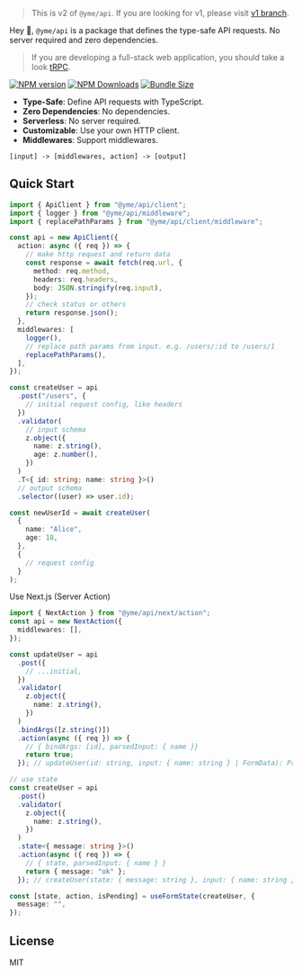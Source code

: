> This is v2 of `@yme/api`. If you are looking for v1, please visit [v1 branch](https://github.com/minosss/api/tree/v1).

Hey 👋, `@yme/api` is a package that defines the type-safe API requests. No server required and zero dependencies.

> If you are developing a full-stack web application, you should take a look [tRPC](https://trpc.io/).

[![NPM version](https://img.shields.io/npm/v/@yme/api)](https://www.npmjs.com/package/@yme/api)
[![NPM Downloads](https://img.shields.io/npm/dm/@yme/api)](https://www.npmjs.com/package/@yme/api)
[![Bundle Size](https://badgen.net/bundlephobia/minzip/@yme/api)](https://www.npmjs.com/package/@yme/api)

- **Type-Safe**: Define API requests with TypeScript.
- **Zero Dependencies**: No dependencies.
- **Serverless**: No server required.
- **Customizable**: Use your own HTTP client.
- **Middlewares**: Support middlewares.

```
[input] -> [middlewares, action] -> [output]
```

## Quick Start

```ts
import { ApiClient } from "@yme/api/client";
import { logger } from "@yme/api/middleware";
import { replacePathParams } from "@yme/api/client/middleware";

const api = new ApiClient({
  action: async ({ req }) => {
    // make http request and return data
    const response = await fetch(req.url, {
      method: req.method,
      headers: req.headers,
      body: JSON.stringify(req.input),
    });
    // check status or others
    return response.json();
  },
  middlewares: [
    logger(),
    // replace path params from input. e.g. /users/:id to /users/1
    replacePathParams(),
  ],
});

const createUser = api
  .post("/users", {
    // initial request config, like headers
  })
  .validator(
    // input schema
    z.object({
      name: z.string(),
      age: z.number(),
    })
  )
  .T<{ id: string; name: string }>()
  // output schema
  .selector((user) => user.id);

const newUserId = await createUser(
  {
    name: "Alice",
    age: 18,
  },
  {
    // request config
  }
);
```

Use Next.js (Server Action)

```ts
import { NextAction } from "@yme/api/next/action";
const api = new NextAction({
  middlewares: [],
});

const updateUser = api
  .post({
    // ...initial,
  })
  .validator(
    z.object({
      name: z.string(),
    })
  )
  .bindArgs([z.string()])
  .action(async ({ req }) => {
    // { bindArgs: [id], parsedInput: { name }}
    return true;
  }); // updateUser(id: string, input: { name: string } | FormData): Promise<boolean>

// use state
const createUser = api
  .post()
  .validator(
    z.object({
      name: z.string(),
    })
  )
  .state<{ message: string }>()
  .action(async ({ req }) => {
    // { state, parsedInput: { name } }
    return { message: "ok" };
  }); // createUser(state: { message: string }, input: { name: string } | FormData): Promise<{ message: string }>

const [state, action, isPending] = useFormState(createUser, {
  message: "",
});
```

## License

MIT

